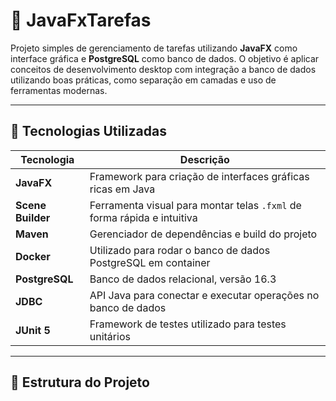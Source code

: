 # 📝 JavaFxTarefas

Projeto simples de gerenciamento de tarefas utilizando **JavaFX** como interface gráfica e **PostgreSQL** como banco de dados. O objetivo é aplicar conceitos de desenvolvimento desktop com integração a banco de dados utilizando boas práticas, como separação em camadas e uso de ferramentas modernas.

---

## 🚀 Tecnologias Utilizadas

| Tecnologia       | Descrição                                                                 |
|------------------|---------------------------------------------------------------------------|
| **JavaFX**       | Framework para criação de interfaces gráficas ricas em Java               |
| **Scene Builder**| Ferramenta visual para montar telas `.fxml` de forma rápida e intuitiva   |
| **Maven**        | Gerenciador de dependências e build do projeto                            |
| **Docker**       | Utilizado para rodar o banco de dados PostgreSQL em container             |
| **PostgreSQL**   | Banco de dados relacional, versão 16.3                                    |
| **JDBC**         | API Java para conectar e executar operações no banco de dados             |
| **JUnit 5**      | Framework de testes utilizado para testes unitários                       |

---

## 🧱 Estrutura do Projeto

